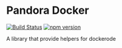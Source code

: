 Pandora Docker
=========
[![Build Status](https://travis-ci.org/carlipa/pandora-docker.svg?branch=master)](https://travis-ci.org/carlipa/pandora-docker)
[![npm version](https://badge.fury.io/js/%40carlipa%2Fpandora-docker.png)](https://badge.fury.io/js/%40carlipa%2Fpandora-docker)

A library that provide helpers for dockerode
